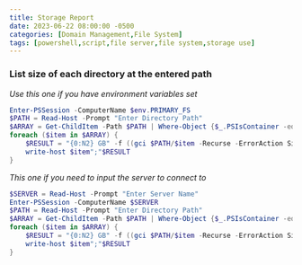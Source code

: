 ```yaml
---
title: Storage Report
date: 2023-06-22 08:00:00 -0500
categories: [Domain Management,File System]
tags: [powershell,script,file server,file system,storage use]
---
```


### List size of each directory at the entered path
*Use this one if you have environment variables set*
```powershell
Enter-PSSession -ComputerName $env.PRIMARY_FS
$PATH = Read-Host -Prompt "Enter Directory Path"
$ARRAY = Get-ChildItem -Path $PATH | Where-Object {$_.PSIsContainer -eq $true}
foreach ($item in $ARRAY) {
    $RESULT = "{0:N2} GB" -f ((gci $PATH/$item -Recurse -ErrorAction SilentlyContinue | measure Length -s).sum /1Gb)
    write-host $item";"$RESULT
}

```
*This one if you need to input the server to connect to*
```powershell
$SERVER = Read-Host -Prompt "Enter Server Name"
Enter-PSSession -ComputerName $SERVER
$PATH = Read-Host -Prompt "Enter Directory Path"
$ARRAY = Get-ChildItem -Path $PATH | Where-Object {$_.PSIsContainer -eq $true}
foreach ($item in $ARRAY) {
    $RESULT = "{0:N2} GB" -f ((gci $PATH/$item -Recurse -ErrorAction SilentlyContinue | measure Length -s).sum /1Gb)
    write-host $item";"$RESULT
}

```